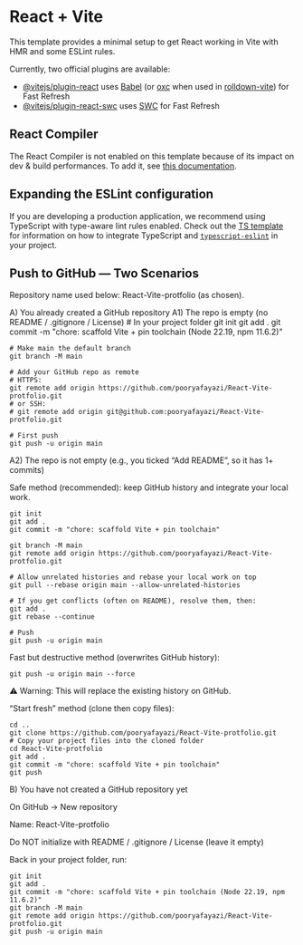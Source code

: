 # React + Vite

This template provides a minimal setup to get React working in Vite with HMR and some ESLint rules.

Currently, two official plugins are available:

- [@vitejs/plugin-react](https://github.com/vitejs/vite-plugin-react/blob/main/packages/plugin-react) uses [Babel](https://babeljs.io/) (or [oxc](https://oxc.rs) when used in [rolldown-vite](https://vite.dev/guide/rolldown)) for Fast Refresh
- [@vitejs/plugin-react-swc](https://github.com/vitejs/vite-plugin-react/blob/main/packages/plugin-react-swc) uses [SWC](https://swc.rs/) for Fast Refresh

## React Compiler

The React Compiler is not enabled on this template because of its impact on dev & build performances. To add it, see [this documentation](https://react.dev/learn/react-compiler/installation).

## Expanding the ESLint configuration

If you are developing a production application, we recommend using TypeScript with type-aware lint rules enabled. Check out the [TS template](https://github.com/vitejs/vite/tree/main/packages/create-vite/template-react-ts) for information on how to integrate TypeScript and [`typescript-eslint`](https://typescript-eslint.io) in your project.


## Push to GitHub — Two Scenarios

Repository name used below: React-Vite-protfolio (as chosen).

A) You already created a GitHub repository
A1) The repo is empty (no README / .gitignore / License)
    # In your project folder
    git init
    git add .
    git commit -m "chore: scaffold Vite + pin toolchain (Node 22.19, npm 11.6.2)"

    # Make main the default branch
    git branch -M main

    # Add your GitHub repo as remote
    # HTTPS:
    git remote add origin https://github.com/pooryafayazi/React-Vite-protfolio.git
    # or SSH:
    # git remote add origin git@github.com:pooryafayazi/React-Vite-protfolio.git

    # First push
    git push -u origin main

A2) The repo is not empty (e.g., you ticked “Add README”, so it has 1+ commits)

Safe method (recommended): keep GitHub history and integrate your local work.

    git init
    git add .
    git commit -m "chore: scaffold Vite + pin toolchain"

    git branch -M main
    git remote add origin https://github.com/pooryafayazi/React-Vite-protfolio.git

    # Allow unrelated histories and rebase your local work on top
    git pull --rebase origin main --allow-unrelated-histories

    # If you get conflicts (often on README), resolve them, then:
    git add .
    git rebase --continue

    # Push
    git push -u origin main


Fast but destructive method (overwrites GitHub history):

    git push -u origin main --force


⚠️ Warning: This will replace the existing history on GitHub.

“Start fresh” method (clone then copy files):

    cd ..
    git clone https://github.com/pooryafayazi/React-Vite-protfolio.git
    # Copy your project files into the cloned folder
    cd React-Vite-protfolio
    git add .
    git commit -m "chore: scaffold Vite + pin toolchain"
    git push

B) You have not created a GitHub repository yet

On GitHub → New repository

Name: React-Vite-protfolio

Do NOT initialize with README / .gitignore / License (leave it empty)

Back in your project folder, run:

    git init
    git add .
    git commit -m "chore: scaffold Vite + pin toolchain (Node 22.19, npm 11.6.2)"
    git branch -M main
    git remote add origin https://github.com/pooryafayazi/React-Vite-protfolio.git
    git push -u origin main
